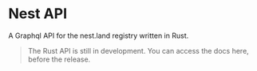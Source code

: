 # Nest API

A Graphql API for the nest.land registry written in Rust.

> The Rust API is still in development. You can access the docs here, before the release.

<!-- TODO(@divy-work): Add playground to docs -->
